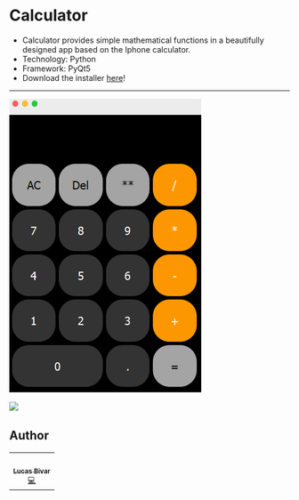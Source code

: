# Calculator
- Calculator provides simple mathematical functions in a beautifully designed app based on the Iphone calculator.
- Technology: Python
- Framework: PyQt5
- Download the installer [here](https://drive.google.com/open?id=1VHe8wibhthGN1HzTKPWN_XVAEFcTJjgc)!
---
![](/Foto.PNG)

![](/Mockup2.png)

## Author 
<table>
  <tr>
    <td align="center"><a href="https://github.com/lucasbivar"><img src="https://avatars0.githubusercontent.com/u/60802661?s=460&u=f0cdbe837dc717c91999b2255973fe9584a1d352&v=4" width="100px;" alt=""/><br /><sub><b>Lucas Bivar</b></sub></a><br /><a href="https://github.com/lucasbivar" title="Code">💻</a></td>
  <tr>
</table>
